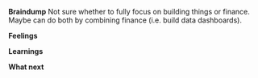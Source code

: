 **Braindump**
Not sure whether to fully focus on building things or finance. Maybe can do both by combining finance (i.e. build data dashboards). 

**Feelings**

**Learnings**

**What next**